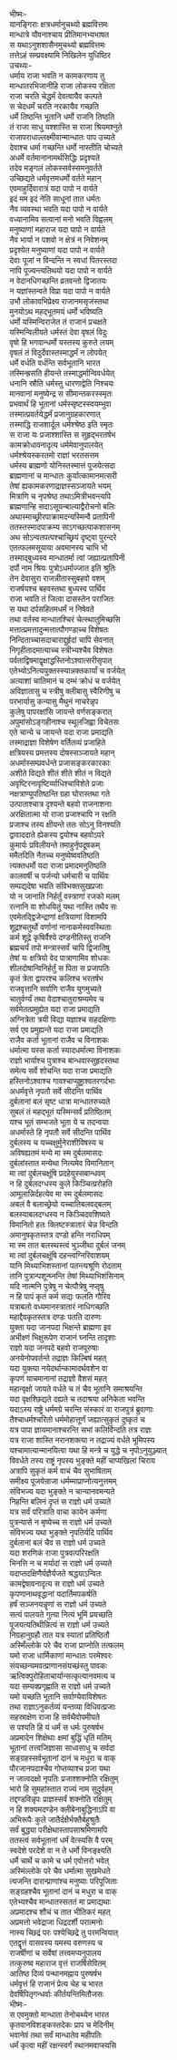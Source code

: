 भीष्मः-  
यानङ्गिराः क्षत्रधर्मानुचथ्यो ब्रह्मवित्तमः  
मान्धात्रे यौवनाश्चाय प्रीतिमानभ्यभाषत  
स यथाऽनुशशासैनमुचथ्यो ब्रह्मवित्तमः  
तत्तेऽहं सम्प्रवक्ष्यामि निखिलेन युधिष्ठिर  
उचथ्यः-  
धर्माय राजा भवति न कामकरणाय तु  
मान्धातरभिजानीहि राजा लोकस्य रक्षिता  
राजा चरति चेद्धर्मं देवत्वायैव कल्पते  
स चेदधर्मं चरति नरकायैव गच्छति  
धर्मे तिष्ठन्ति भूतानि धर्मो राजनि तिष्ठति  
तं राजा साधु यश्शास्ति स राजा श्रियमश्नुते  
राजापराधाल्लक्ष्मीवान्मान्धातः पाप उच्यते  
देवाश्च धर्मा गच्छन्ति धर्मो नास्तीति चोच्यते  
अधर्मे वर्तमानानामर्थसिद्धिः प्रदृश्यते  
तदेव मङ्गलं लोकस्सर्वस्समनुवर्तते  
उच्छिद्यते धर्मवृत्तमधर्मो वर्तते महान्  
एवमाहुर्दिवारात्रं यदा पापो न वार्यते  
इदं मम इदं नेति साधूनां तात धर्मतः  
नैव व्यवस्था भवति यदा पापो न वार्यते  
वध्यानामिव सत्वानां मनो भवति विह्वलम्  
मनुष्याणां महाराज यदा पापो न वार्यते  
नैव भार्या न पशवो न क्षेत्रं न निवेशनम्  
प्रदृश्येत मनुष्याणां यदा पापो न वार्यते  
देवाः पूजां न विन्दन्ति न स्वधां पितरस्तदा  
नापि पूज्यन्त्यतिथयो यदा पापो न वार्यते  
न वेदानधिगच्छन्ति व्रतवन्तो द्विजातयः  
न यज्ञांस्तन्वते विप्रा यदा पापो न वार्यते  
उभौ लोकावभिप्रेक्ष्य राजानमसृजंस्तथा  
मुनयोऽथ महद्भूतमयं धर्मो भविष्यति  
धर्मो यस्मिन्विराजेत तं राजानं प्रचक्षते  
यस्मिन्विलीयते धर्मस्तं देवा वृषलं विदुः  
वृषो हि भगवान्धर्मो यस्तस्य कुरुते लयम्  
वृषलं तं विदुर्देवास्तस्माद्धर्मं न लोपयेत्  
धर्मे वर्धति वर्धन्ति सर्वभूतानि भारत  
तस्मिन्ह्रसति हीयन्ते तस्माद्धर्मान्विवर्धयेत्  
धनानि स्रौति धर्मस्तु धारणाद्वेति निश्चयः  
मानवानां मनुष्येन्द्र स सीमान्तकरस्स्मृतः  
प्रभवार्थं हि भूतानां धर्मस्सृष्टस्स्वयम्भुवा  
तस्मात्प्रवर्तयेद्धर्मं प्रजानुग्रहकारणात्  
तस्माद्धि राजशार्दूल धर्मश्श्रेष्ठ इति स्मृतः  
स राजा यः प्रजाश्शास्ति स सुहृद्भरतर्षभ  
कामक्रोधावनादृत्य धर्ममेवानुपालयेत्  
धर्मश्श्रेयस्करतमो राज्ञां भरतसत्तम  
धर्मस्य ब्राह्मणो योनिस्तस्मात्तं पूजयेत्सदा  
ब्राह्मणानां च मान्धातः कुर्यात्कामानमत्सरी  
तेषां ह्यकामकरणाद्राज्ञस्सञ्जायते भयम्  
मित्राणि च नृपश्रेष्ठ तथाऽमित्रीभवन्त्यपि  
ब्राह्मणान्हि सदाऽसूयन्बाल्याद्वैरोचनो बलिः  
अथास्माच्छ्रीरपाक्रामदन्यस्मिन्वै प्रतापिनी  
ततस्तस्मादपाक्रम्य साऽगच्छत्पाकशासनम्  
अथ सोऽन्वतपत्पश्चाच्छ्रियं दृष्ट्वा पुरन्दरे  
एतत्फलमसूयाया अवमानस्य चाभि भो  
तस्माद्बुध्यस्व मान्धातर्मा त्वां जह्यात्प्रतापिनी  
दर्पो नाम श्रियः पुत्रोऽधर्माज्जात इति श्रुतिः  
तेन देवासुरा राजन्नीतास्सुबहवो वशम्  
राजर्षयश्च बहवस्तथा बुध्यस्व पार्थिव  
राजा भवति तं जित्वा दासस्तेन पराजितः  
स यथा दर्पसहितमधर्मं न निषेवते  
तथा वर्तस्व मान्धातश्चिरं चेत्स्थातुमिच्छसि  
मत्तात्प्रमत्तादुन्मत्तात्पौगण्डाच्च विशेषतः  
निन्दिताच्चासदाचाराद्दुर्हृदां चापि सेवनात्  
निगृहीतादमात्याच्च स्त्रीभ्यश्चैव विशेषतः  
पर्वताद्विषमाद्वृक्षाद्धस्तिनोऽश्वात्सरीसृपात्  
एतेभ्योऽनित्ययुक्तस्स्यान्नक्तकार्यां च वर्जयेत्  
अत्याशां चातिमानं च दम्भं क्रोधं च वर्जयेत्  
अविज्ञातासु च स्त्रीषु क्लीबासु स्वैरिणीषु च  
परभार्यासु कन्यासु मैथुनं नाचरेन्नृप  
कुलेषु पापरक्षांसि जायन्ते वर्णसङ्करात्  
अपुमांसोऽङ्गहीनाश्च स्थूलजिह्वा विचेतसः  
एते चान्ये च जायन्ते यदा राजा प्रमाद्यति  
तस्माद्राज्ञा विशेषेण वर्तितव्यं प्रजाहिते  
क्षत्रियस्य प्रमत्तस्य दोषस्सञ्जायते महान्  
अधर्मास्सम्प्रवर्धन्ते प्रजासङ्करकारकाः  
अशीते विद्यते शीतं शीते शीतं न विद्यते  
अवृष्टिरनावृष्टिर्व्याधिश्चाविशेते प्रजाः  
नक्षत्राण्युपतिष्ठन्ति ग्रहा घोरास्तथा गते  
उत्पाताश्चात्र दृश्यन्ते बहवो राजनाशनाः  
अरक्षितात्मा यो राजा प्रजाश्चापि न रक्षति  
प्रजाश्च तस्य क्षीयन्ते ततः सोऽनु विनश्यति  
द्वावाददाते ह्येकस्य द्वयोश्च बहवोऽपरे  
कुमार्यः प्रविलीयन्ते तमाहुर्नृपदूषकम्  
ममैतदिति नैतच्च मनुष्येष्ववतिष्ठति  
त्यक्तधर्मो यदा राजा प्रमादमनुतिष्ठति   
कालवर्षी च पर्जन्यो धर्मचारी च पार्थिवः  
सम्पद्यदेषा भवति संविभक्तसुखप्रजाः  
यो न जानाति निर्हर्तुं वस्त्राणां रजको मलम्  
रत्नानि वा शोधयितुं यथा नास्ति तथैव सः  
एवमेतद्द्विजेन्द्राणां क्षत्रियाणां विशामपि  
शूद्रश्चतुर्थो वर्णानां नानाकर्मस्ववस्थिताः  
कर्म शूद्रे कृषिर्वैश्ये दण्डनीतिस्तु राजनि  
ब्रह्मचर्यं तपो मन्त्रास्सर्वं चापि द्विजातिषु  
तेषां यः क्षत्रियो वेद पात्राणामिव शोधकः  
शीलदोषान्विनिर्हर्तुं स पिता स प्रजापतिः  
कृतं त्रेता द्वापरश्च कलिश्च भरतर्षभ  
राजवृत्तानि सर्वाणि राजैव युगमुच्यते  
चातुर्वर्ण्यं तथा वेदाश्चातुराश्रम्यमेव च  
सर्वमेतत्प्रमुह्येत यदा राजा प्रमाद्यति  
अग्नित्रेता त्रयी विद्या यज्ञाश्च सहदक्षिणाः  
सर्व एव प्रमुह्यन्ते यदा राजा प्रमाद्यति  
राजैव कर्ता भूतानां राजैव च विनाशकः  
धर्मात्मा यस्स कर्ता स्यादधर्मात्मा विनाशकः  
राज्ञो भार्याश्च पुत्राश्च बान्धवास्सुहृदस्तथा  
समेत्य सर्वे शोचन्ति यदा राजा प्रमाद्यति  
हस्तिनोऽश्वाश्च गावश्चाप्युष्ट्राश्वतरगर्दभाः  
अधर्मवृत्ते नृपतौ सर्वे सीदन्ति पार्थिव  
दुर्बलानां बलं सृष्ट धात्रा मान्धातरुच्यते  
सुबलं तं महद्भूतं यस्मिन्सर्वं प्रतिष्ठितम्  
यश्च भूतं सम्भजते भूता ये च तदन्वयाः  
अधर्मास्ते हि नृपतौ सर्वे सीदन्ति पार्थिव  
दुर्बलस्य च यच्चक्षुर्मुनेराशीविषस्य च  
अविषह्यतमं मन्ये मा स्म दुर्बलमासदः  
दुर्बलांस्तात मन्येथा नित्यमेव विमानितान्  
मा त्वां दुर्बलचक्षूंषि प्रदहेयुस्सबान्धवम्  
न हि दुर्बलदग्धस्य कुले किञ्चित्प्ररोहति  
आमूलान्निर्दहत्येव मा स्म दुर्बलमासदः  
अबलं वै बलाच्छ्रेयो यच्चातिबलवद्बलम्  
बलस्याबलदग्धस्य न किञ्चिदवशिष्यते  
विमानितो हतः क्लिष्टस्त्रातारं चेन्न विन्दति  
अमानुषकृतस्तत्र दण्डो हन्ति नराधिपम्  
मा स्म तात बलस्थस्त्वं भुञ्जीथा दुर्बलं जनम्  
मा त्वां दुर्बलचक्षूंषि दहन्त्वग्निरिवाशयम्  
यानि मिथ्याभिशस्तानां पतन्त्यश्रूणि रोदताम्  
तानि पुत्रान्पशून्घ्नन्ति तेषां मिथ्याभिशंसिनाम्  
यदि नात्मनि पुत्रेषु न चेत्पौत्रेषु नप्तृषु  
न हि पापं कृतं कर्म सद्यः फलति गौरिव  
यत्राबलो वध्यमानस्त्रातारं नाधिगच्छति  
महाद्दैवकृतस्तत्र दण्डः पतति दारुणः  
युक्ता यदा जानपदा भिक्षन्ते ब्राह्मणा इव  
अभीक्ष्णं भिक्षुरूपेण राजानं घ्नन्ति तादृशाः  
राज्ञो यदा जनपदे बहवो राजपूरुषाः  
अनयेनोपवर्तन्ते तद्राज्ञः किल्बिषं महत्  
यदा युक्त्या नयेदर्थान्कामादर्थवशेन वा  
कृपणं याचमानानां तद्राज्ञो वैशसं महत्  
महान्वृक्षो जायते वर्धते च तं चैव भूतानि समाश्रयन्ति  
यदा वृक्षश्छिद्यते दह्यते च तदाश्रया अनिकेता भवन्ति  
यदाऽस्य राष्ट्रे धर्ममग्रे चरन्ति संस्कारं वा राजपुत्रं ब्रुवाणाः  
तैश्चाधर्मश्चरितो धर्ममोहात्तूर्णं जह्यात्सुकृतं दुष्कृतं च  
यत्र पापा ज्ञायमानाश्चरन्ति सभां कलिर्विन्दति तत्र राज्ञः  
यत्र राजा शास्ति नरानशक्त्या न तद्राज्यं वर्धते भूमिपस्य  
यश्चामात्यान्मानयित्वा यथा हि मन्त्रे च युद्धे च नृपोऽनुयुञ्ज्यात्  
विवर्धते तस्य राष्ट्रं नृपस्य भुङ्क्ते महीं चाप्यखिलां चिराय  
अत्रापि सुकृतं कर्म वाचं चैव सुभाषिताम्  
समीक्ष्य पूजयेन्राजा धर्मम्माप्राप्नोत्यनुत्तमम्  
संविभज्य यदा भुङ्क्ते न चान्यानवमन्यते  
निहन्ति बलिनं दृप्तं स राज्ञो धर्म उच्यते  
यत्र सर्वं परित्राति वाचा कायेन कर्मणा  
पुत्रन्यासे न मृष्येच्च स राज्ञो धर्म उच्यते  
संविभज्य यथा भुङ्क्ते नृपतिर्यदि पार्थिव  
दुर्बलानां बलं चैव स राज्ञो धर्म उच्यते  
यदा शरणिकं राजा पुत्रवत्परिरक्षति  
भिनत्ति न च मर्यादां स राज्ञो धर्म उच्यते  
यदाप्तदक्षिणैर्यज्ञैर्यजते श्रद्धयाऽन्वितः  
कामद्वेषावनादृत्य स राज्ञो धर्म उच्यते  
कृपणानाथवृद्धानां यदार्तिमपकर्षति  
हर्षं सञ्जनयन्नॄणां स राज्ञो धर्म उच्यते  
सत्यं पालयते गुत्या नित्यं भूमिं प्रयच्छति  
पूजयत्यतिथीन्नित्यं स राज्ञो धर्म उच्यते  
निग्रहानुग्रहौ तात यत्र स्यातां प्रतिष्ठितौ  
अस्मिँल्लोके परे चैव राजा प्राप्नोति तत्फलम्  
यमो राजा धार्मिकाणां मान्धातः परमेश्वरः  
संयच्छन्यमवत्प्राणानसंयच्छंस्तु पावकः  
ऋत्विक्पुरोहिताचार्यान्सत्कृत्यानवमत्य च  
यदा सम्यक्प्रगृह्णाति स राज्ञो धर्म उच्यते  
यमो यच्छति भूतानि सर्वाण्येवाविशेषतः  
तथा राज्ञाऽनुकर्तव्यं यन्तव्या विधिवत्प्रजाः  
सहस्राक्षेण राजा हि सर्वथैवोपमीयते  
स पश्यति हि यं धर्मं स धर्मः पुरुषर्षभ  
अप्रमादेन शिक्षेथाः क्षमां बुद्धिं धृतिं मतिम्  
भूतानां तत्त्वजिज्ञासा साध्वसाधु च सर्वदा  
सङ्ग्रहस्सर्वभूतानां दानं च मधुरा च वाक्  
पौरजानपदाश्चैव गोप्तव्याश्च प्रजा यथा  
न जात्वदक्षो नृपतिः प्रजाश्शक्नोति रक्षितुम्  
भारो हि सुमहांस्तात राज्यं नाम सुदुर्वहम्  
तद्दण्डविन्नृपः प्राज्ञस्सर्वं शक्नोति रक्षितुम्  
न हि शक्यमदण्डेन क्लीबेनाबुद्धिनाऽपि वा  
अभिरूपैः कुले जातैर्दक्षैर्भक्तैर्बहुश्रुतैः  
सर्वं बुद्ध्या परीक्षेथास्तापसाश्रमिणामपि  
ततस्त्वं सर्वभूतानां धर्मं वेत्स्यसि वै परम्  
स्वदेशे परदेशे वा न ते धर्मो विनङ्क्ष्यति  
धर्मे चार्थे च कामे च धर्म एवोत्तरो भवेत्  
अस्मिंल्लोके परे चैव धर्मात्मा सुखमेधते  
त्यजन्ति दारान्प्राणांश्च मनुष्याः परिपूजिताः  
सङ्ग्रहश्चैव भूतानां दानं च मधुरा च वाक्  
एतेभ्यश्चैव मान्धातस्सततं मा प्रमाद्यथाः  
अप्रमादश्च शौचं च तात भीतिकरं महत्  
अप्रमत्तो भवेद्राजा धिद्रदर्शी परात्मनोः  
नास्य च्छिद्रं परः पश्येच्छिद्रे तु परमन्वियात्  
एतद्वॄत्तं वासवस्य यमस्य वरुणस्य च  
राजर्षीणां च सर्वेषां तत्त्वमप्यनुपालय  
तत्कुरुष्व महाराज वृत्तं राजर्षिसेवितम्  
आतिष्ठ दिव्यं पन्थानमह्नाय पुरुषर्षभ  
धर्मवृत्तं हि राजानं प्रेत्य चेह च भारत  
देवर्षिपितृगन्धर्वाः कीर्तयन्तिमितौजसः  
भीष्मः-   
स एवमुक्तो मान्धाता तेनोचथ्येन भारत  
कृतवानविशङ्कस्तदेकः प्राप च मेदिनीम्  
भवानेवं तथा सर्वं मान्धातेव महीपतिः  
धर्मं कृत्वा महीं रक्षन्स्वर्गं स्थानमवाप्स्यसि   
